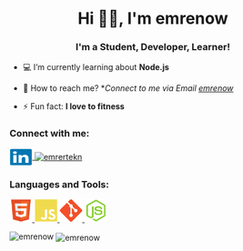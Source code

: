 <h1 align="center">Hi 👋🏻, I'm emrenow</h1>
<h3 align="center">I'm a Student, Developer, Learner!</h3>


- 💻 I’m currently learning about **Node.js**

- 📧 How to reach me? **Connect to me via Email [emrenow](mailto:emrenow0@gmail.com)*

- ⚡ Fun fact: **I love to fitness**

<p align="left">
<h3 align="left">Connect with me:</h3>
<a href="www.linkedin.com/in/emre-ertekin" target="_blank"><img align="center" src="https://raw.githubusercontent.com/devicons/devicon/master/icons/linkedin/linkedin-original.svg" alt="emre-ertekin" height="30" width="40" /> </a>
<a href="https://instagram.com/emrertekn" target="_blank"><img align="center" src="https://image.flaticon.com/icons/png/128/1384/1384063.png" alt="emrertekn" height="30" width="40" /> </a>
</p>

<h3 align="left">Languages and Tools:</h3>
<p align="left">  
    <a href="https://www.w3.org/html/" target="_blank"> 
        <code><img src="https://raw.githubusercontent.com/devicons/devicon/master/icons/html5/html5-original.svg" alt="html5" width="40" height="40"/></code> 
    </a> 
    <a href="https://developer.mozilla.org/en-US/docs/Web/JavaScript" target="_blank"> 
        <code><img src="https://raw.githubusercontent.com/devicons/devicon/master/icons/javascript/javascript-plain.svg" alt="javascript" width="40" height="40"/></code>  
    </a>
    <a href="https://git-scm.com/" target="_blank"> 
        <code><img src="https://raw.githubusercontent.com/devicons/devicon/master/icons/git/git-original.svg" alt="git" width="40" height="40"/></code>  
    </a> 
    <a href="https://www.nodejs.dev/" target="_blank"> 
        <code><img src="https://github.com/devicons/devicon/raw/master/icons/nodejs/nodejs-original.svg" alt="linux" width="40" height="40"/></code>  
    </a> 
</p>

<p><img align="left" src="https://github-readme-stats.vercel.app/api/top-langs/?username=emrenow&layout=compact&theme=midnight-purple" alt="emrenow" /></p>
<p>&nbsp;<img align="center" src="https://github-readme-stats.vercel.app/api?username=emrenow&show_icons=true&theme=midnight-purple" alt="emrenow" /></p>
